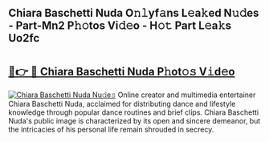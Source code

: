## Chiara Baschetti Nuda O𝚗𝚕yf𝚊ns L𝚎a𝚔ed N𝚞𝚍es - Part-Mn2 P𝚑𝚘tos Vi𝚍𝚎o - H𝚘𝚝 Part L𝚎a𝚔s Uo2fc

# <h2><a href="http://kf47kk6.oniu.top/?m=Chiara+Baschetti+Nuda">🔗👉 🔴 Chiara Baschetti Nuda P𝚑ot𝚘𝚜 V𝚒d𝚎o</a></h2>

[![Chiara Baschetti Nuda Nu𝚍e𝚜](https://i.imgur.com/0qMVB7G.gif)](http://kf47kk6.oniu.top/?m=Chiara+Baschetti+Nuda)
Online creator and multimedia entertainer Chiara Baschetti Nuda, acclaimed for distributing dance and lifestyle knowledge through popular dance routines and brief clips. Chiara Baschetti Nuda's public image is characterized by its open and sincere demeanor, but the intricacies of his personal life remain shrouded in secrecy.  
